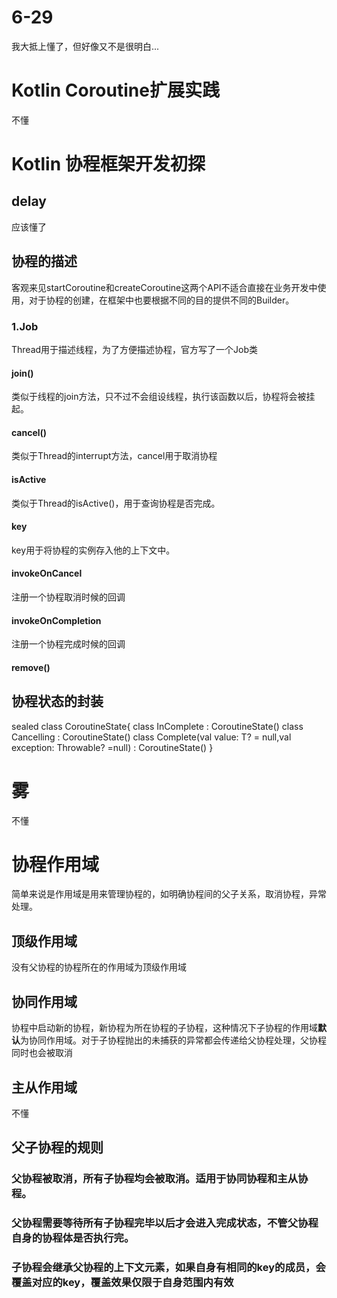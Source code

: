 # 6-29
我大抵上懂了，但好像又不是很明白...
# Kotlin Coroutine扩展实践
不懂
# Kotlin 协程框架开发初探
## delay
应该懂了
## 协程的描述
客观来见startCoroutine和createCoroutine这两个API不适合直接在业务开发中使用，对于协程的创建，在框架中也要根据不同的目的提供不同的Builder。

### 1.Job
Thread用于描述线程，为了方便描述协程，官方写了一个Job类
#### join()
类似于线程的join方法，只不过不会组设线程，执行该函数以后，协程将会被挂起。
#### cancel()
类似于Thread的interrupt方法，cancel用于取消协程
#### isActive
类似于Thread的isActive()，用于查询协程是否完成。
#### key
key用于将协程的实例存入他的上下文中。
#### invokeOnCancel
注册一个协程取消时候的回调
#### invokeOnCompletion
注册一个协程完成时候的回调
#### remove()

## 协程状态的封装
sealed class CoroutineState{
    class InComplete : CoroutineState()
    class Cancelling : CoroutineState()
    class Complete<T>(val value: T? = null,val exception: Throwable? =null) : CoroutineState()
}

# 雾
不懂

# 协程作用域
简单来说是作用域是用来管理协程的，如明确协程间的父子关系，取消协程，异常处理。
## 顶级作用域
没有父协程的协程所在的作用域为顶级作用域
## 协同作用域
协程中启动新的协程，新协程为所在协程的子协程，这种情况下子协程的作用域**默认**为协同作用域。对于子协程抛出的未捕获的异常都会传递给父协程处理，父协程同时也会被取消
## 主从作用域
不懂
## 父子协程的规则
### 父协程被取消，所有子协程均会被取消。适用于协同协程和主从协程。
### 父协程需要等待**所有子协程**完毕以后才会进入完成状态，不管父协程自身的协程体是否执行完。
### 子协程会继承父协程的上下文元素，如果自身有相同的key的成员，会覆盖对应的key，覆盖效果仅限于自身范围内有效

